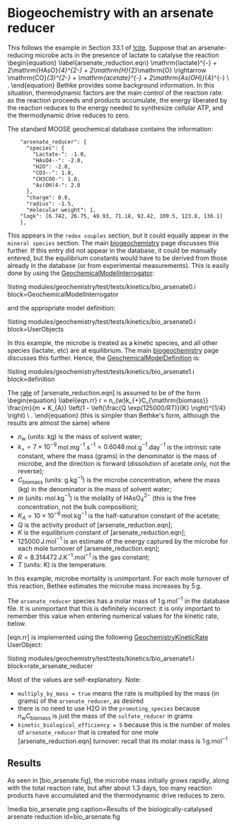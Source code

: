 # Biogeochemistry with an arsenate reducer

This follows the example in Section 33.1 of [!cite](bethke_2007).  Suppose that an arsenate-reducing microbe acts in the presence of lactate to catalyse the reaction
\begin{equation}
\label{arsenate_reduction.eqn}
\mathrm{lactate}^{-} + 2\mathrm{HAsO}_{4}^{2-} + 2\mathrm{H}_{2}\mathrm{O} \rightarrow \mathrm{CO}_{3}^{2-} + \mathrm{acetate}^{-} + 2\mathrm{As(OH)}_{4}^{-} \ .
\end{equation}
Bethke provides some background information.  In this situation, thermodynamic factors are the main control of the reaction rate: as the reaction proceeds and products accumulate, the energy liberated by the reaction reduces to the energy needed to synthesize cellular ATP, and the thermodynamic drive reduces to zero.

The standard MOOSE geochemical database contains the information:

```
    "arsenate_reducer": {
      "species": {
        "Lactate-": -1.0,
        "HAsO4--": -2.0,
        "H2O": -2.0,
        "CO3--": 1.0,
        "CH3COO-": 1.0,
        "As(OH)4-": 2.0
      },
      "charge": 0.0,
      "radius": -1.5,
      "molecular weight": 1,
	"logk": [6.742, 26.75, 49.93, 71.18, 92.42, 109.5, 123.8, 136.1]
    },
```

This appears in the `redox couples` section, but it could equally appear in the `mineral species` section.  The main [biogeochemistry](theory/biogeochemistry.md) page discusses this further.  If this entry did not appear in the database, it could be manually entered, but the equilibrium constants would have to be derived from those already in the database (or from experimental measurements).  This is easily done by using the [GeochemicalModelInterrogator](GeochemicalModelInterrogator.md):

!listing modules/geochemistry/test/tests/kinetics/bio_arsenate0.i block=GeochemicalModelInterrogator

and the appropriate model definition:

!listing modules/geochemistry/test/tests/kinetics/bio_arsenate0.i block=UserObjects

In this example, the microbe is treated as a kinetic species, and all other species (lactate, etc) are at equilibrium.  The main [biogeochemistry](theory/biogeochemistry.md) page discusses this further.  Hence, the [GeochemicalModelDefinition](GeochemicalModelDefinition.md) is:

!listing modules/geochemistry/test/tests/kinetics/bio_arsenate1.i block=definition

The [rate](GeochemistryKineticRate.md) of [arsenate_reduction.eqn] is assumed to be of the form
\begin{equation}
\label{eqn.rr}
r = n_{w}k_{+}C_{\mathrm{biomass}} \frac{m}{m + K_{A}} \left(1 - \left(\frac{Q \exp(125000/RT)}{K} \right)^{1/4} \right) \ .
\end{equation}
(this is simpler than Bethke's form, although the results are almost the same) where

- $n_{w}$ (units: kg) is the mass of solvent water;
- $k_{+} = 7\times 10^{-9}\,$mol.mg$^{-1}$.s$^{-1} = 0.6048\,$mol.g$^{-1}$.day$^{-1}$ is the intrinsic rate constant, where the mass (grams) in the denominator is the mass of microbe, and the direction is forward (dissolution of acetate only, not the reverse);
- $C_{\mathrm{biomass}}$ (units: g.kg$^{-1}$) is the microbe concentration, where the mass (kg) in the denominator is the mass of solvent water;
- $m$ (units: mol.kg$^{-1}$) is the molality of HAsO$_{4}^{2-}$ (this is the free concentration, not the bulk composition);
- $K_{A} = 10\times 10^{-6}\,$mol.kg$^{-1}$ is the half-saturation constant of the acetate;
- $Q$ is the activity product of [arsenate_reduction.eqn];
- $K$ is the equilibrium constant of [arsenate_reduction.eqn];
- $125000\,$J.mol$^{-1}$ is an estimate of the energy captured by the microbe for each mole turnover of [arsenate_reduction.eqn];
- $R=8.314472\,$J.K$^{-1}$.mol$^{-1}$ is the gas constant;
- $T$ (units: K) is the temperature.

In this example, microbe mortality is unimportant.  For each mole turnover of this reaction, Bethke estimates the microbe mass increases by $5\,$g.

The `arsenate_reducer` species has a molar mass of $1\,$g.mol$^{-1}$ in the database file.  It is unimportant that this is definitely incorrect: it is only important to remember this value when entering numerical values for the kinetic rate, below.

[eqn.rr] is implemented using the following [GeochemistryKineticRate](GeochemistryKineticRate.md) UserObject:

!listing modules/geochemistry/test/tests/kinetics/bio_arsenate1.i block=rate_arsenate_reducer

Most of the values are self-explanatory.  Note:

- `multiply_by_mass = true` means the rate is multiplied by the mass (in grams) of the `arsenate_reducer`, as desired
- there is no need to use H2O in the `promoting_species` because $n_{w}C_{\mathrm{biomass}}$ is just the mass of the `sulfate_reducer` in grams
- `kinetic_biological_efficiency = 5` because this is the number of moles of `arsenate_reducer` that is created for one mole [arsenate_reduction.eqn] turnover: recall that its molar mass is $1\,$g.mol$^{-1}$


## Results

As seen in [bio_arsenate.fig], the microbe mass initially grows rapidly, along with the total reaction rate, but after about 1.3 days, too many reaction products have accumulated and the thermodynamic drive reduces to zero.

!media bio_arsenate.png caption=Results of the biologically-catalysed arsenate reduction  id=bio_arsenate.fig








